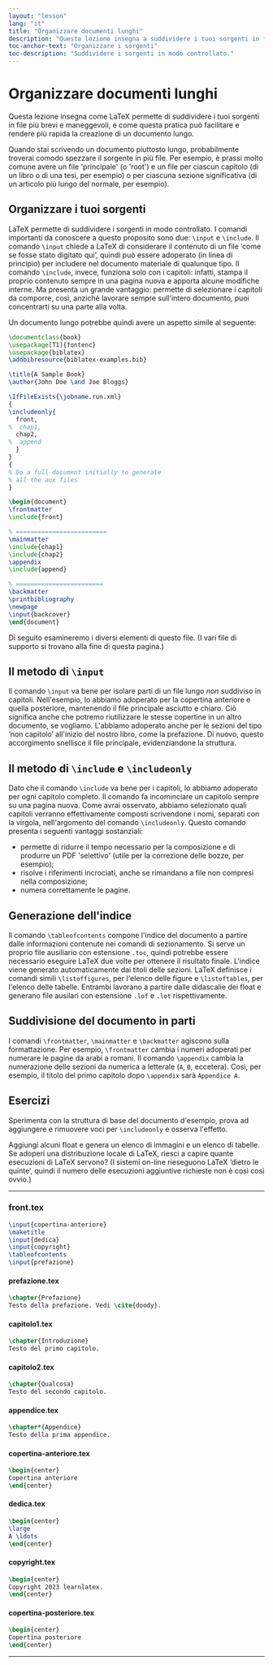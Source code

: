 ```yaml
---
layout: "lesson"
lang: "it"
title: "Organizzare documenti lunghi"
description: "Questa lezione insegna a suddividere i tuoi sorgenti in file più brevi e maneggevoli, e mostra come questa pratica può facilitare e rendere più rapida la creazione di un documento lungo."
toc-anchor-text: "Organizzare i sorgenti"
toc-description: "Suddividere i sorgenti in modo controllato."
---
```


# Organizzare documenti lunghi

<script>
runlatex.preincludes = {
 "pre0": {
    "pre1": "front.tex",
    "pre2": "pref.tex",
    "pre3": "chap1.tex",
    "pre4": "chap2.tex",
    "pre5": "append.tex",
    "pre6": "frontcover.tex",
    "pre7": "dedication.tex",
    "pre8": "copyright.tex",
    "pre9": "backcover.tex",
   }
}
</script>

<span
  class="summary">Questa lezione insegna come LaTeX permette di suddividere i tuoi sorgenti in file più brevi e maneggevoli, e come questa pratica può facilitare e rendere più rapida la creazione di un documento lungo.</span>

Quando stai scrivendo un documento piuttosto 
lungo, probabilmente troverai comodo spezzare 
il sorgente in più file. 
Per esempio, è prassi molto comune avere un file 
'principale' (o 'root') e un file per ciascun 
capitolo (di un libro o di una tesi, per esempio) 
o per ciascuna sezione significativa (di un 
articolo più lungo del normale, per esempio).

## Organizzare i tuoi sorgenti

LaTeX permette di suddividere i sorgenti in modo 
controllato. 
I comandi importanti da conoscere a questo proposito
sono due: `\input` e `\include`. 
Il comando `\input` chiede a LaTeX di considerare 
il contenuto di un file ‘come se fosse stato 
digitato qui’, quindi può essere adoperato 
(in linea di principio) per includere nel documento 
materiale di qualunque tipo. 
Il comando `\include`, invece, funziona solo con 
i capitoli: infatti, stampa il proprio contenuto
sempre in una pagina nuova e apporta alcune 
modifiche interne. 
Ma presenta un grande vantaggio: permette di 
selezionare i capitoli da comporre, così, 
anziché lavorare sempre sull'intero documento, 
puoi concentrarti su una parte alla volta.

Un documento lungo potrebbe quindi avere 
un aspetto simile al seguente:

<!-- pre0 {% raw %} -->
```latex
\documentclass{book}
\usepackage[T1]{fontenc}
\usepackage{biblatex}
\addbibresource{biblatex-examples.bib}

\title{A Sample Book}
\author{John Doe \and Joe Bloggs}

\IfFileExists{\jobname.run.xml}
{
\includeonly{
  front,
%  chap1,
  chap2,
%  append
  }
}
{
% Do a full document initially to generate
% all the aux files
}

\begin{document}
\frontmatter
\include{front}

% =========================
\mainmatter
\include{chap1}
\include{chap2}
\appendix
\include{append}

% ========================
\backmatter
\printbibliography
\newpage
\input{backcover}
\end{document}
```
<!-- {% endraw %} -->

Di seguito esamineremo i diversi elementi di 
questo file. 
(I vari file di supporto si trovano alla fine 
di questa pagina.)

## Il metodo di `\input`

Il comando `\input` va bene per isolare parti di 
un file lungo _non_ suddiviso in capitoli. 
Nell'esempio, lo abbiamo adoperato per 
la copertina anteriore e quella posteriore, 
mantenendo il file principale asciutto e chiaro. 
Ciò significa anche che potremo riutilizzare 
le stesse copertine in un altro documento,
se vogliamo. 
L'abbiamo adoperato anche per le sezioni del tipo 
‘non capitolo’ all'inizio del nostro libro, 
come la prefazione. 
Di nuovo, questo accorgimento snellisce
il file principale, evidenziandone la struttura.

## Il metodo di `\include` e `\includeonly`

Dato che il comando `\include` va bene 
per i capitoli, lo abbiamo adoperato per ogni 
capitolo completo. 
Il comando fa incominciare un capitolo sempre 
su una pagina nuova. 
Come avrai osservato, abbiamo selezionato 
quali capitoli verranno 
effettivamente composti scrivendone i nomi,
separati con la virgola,
nell'argomento del comando `\includeonly`. 
Questo comando presenta i seguenti vantaggi sostanziali:
- permette di ridurre il tempo necessario per la 
composizione e di produrre un PDF 'selettivo' 
(utile per la correzione delle bozze, per esempio);
- risolve i riferimenti incrociati, anche se rimandano a file non compresi nella composizione;
- numera correttamente le pagine.

## Generazione dell'indice

Il comando `\tableofcontents` compone l'indice
del documento a partire dalle informazioni contenute 
nei comandi di sezionamento. 
Si serve un proprio file ausiliario con estensione `.toc`, 
quindi potrebbe essere necessario eseguire LaTeX 
due volte per ottenere il risultato finale. 
L'indice viene generato automaticamente dai titoli 
delle sezioni. 
LaTeX definisce i comandi simili `\listoffigures`,
per l'elenco delle figure e `\listoftables`, per
l'elenco delle tabelle.
Entrambi lavorano a partire dalle didascalie 
dei float e generano file ausilari con estensione 
`.lof` e `.lot` rispettivamente.

## Suddivisione del documento in parti

I comandi `\frontmatter`, `\mainmatter` e 
`\backmatter` agiscono sulla formattazione. 
Per esempio, `\frontmatter` cambia i numeri
adoperati per numerare le pagine da arabi
a romani.
Il comando `\appendix` cambia la numerazione
delle sezioni da numerica a letterale (`A`, 
`B`, eccetera). 
Così, per esempio, il titolo del primo capitolo 
dopo `\appendix` sarà `Appendice A`.

## Esercizi

Sperimenta con la struttura di base del documento 
d'esempio, prova ad aggiungere e rimuovere voci 
per `\includeonly` e osserva l'effetto.

Aggiungi alcuni float e genera un elenco di 
immagini e un elenco di tabelle. 
Se adoperi una distribuzione locale di LaTeX, 
riesci a capire quante esecuzioni di LaTeX servono? 
(I sistemi on-line rieseguono LaTeX ‘dietro 
le quinte’, quindi il numero delle esecuzioni 
aggiuntive richieste non è così così ovvio.)

----

### front.tex
<!-- pre1 {% raw %} -->
```latex
\input{copertina-anteriore}
\maketitle
\input{dedica}
\input{copyright}
\tableofcontents
\input{prefazione}
```

#### prefazione.tex
<!-- pre2 {% raw %} -->
```latex
\chapter{Prefazione}
Testo della prefazione. Vedi \cite{doody}.
```
<!-- {% endraw %} -->

#### capitolo1.tex
<!-- pre3 {% raw %} -->
```latex
\chapter{Introduzione}
Testo del primo capitolo.
```
<!-- {% endraw %} -->

#### capitolo2.tex
<!-- pre4 {% raw %} -->
```latex
\chapter{Qualcosa}
Testo del secondo capitolo.
```
<!-- {% endraw %} -->

####  appendice.tex
<!-- pre5 {% raw %} -->
```latex
\chapter*{Appendice}
Testo della prima appendice.
```
<!-- {% endraw %} -->

#### copertina-anteriore.tex
<!-- pre6 {% raw %} -->
```latex
\begin{center}
Copertina anteriore
\end{center}
```
<!-- {% endraw %} -->

#### dedica.tex
<!-- pre7 {% raw %} -->
```latex
\begin{center}
\large
A \ldots
\end{center}
```
<!-- {% endraw %} -->

#### copyright.tex
<!-- pre8 {% raw %} -->
```latex
\begin{center}
Copyright 2023 learnlatex.
\end{center}
```
<!-- {% endraw %} -->

#### copertina-posteriore.tex
<!-- pre9 {% raw %} -->
```latex
\begin{center}
Copertina posteriore
\end{center}
```
<!-- {% endraw %} -->

----
